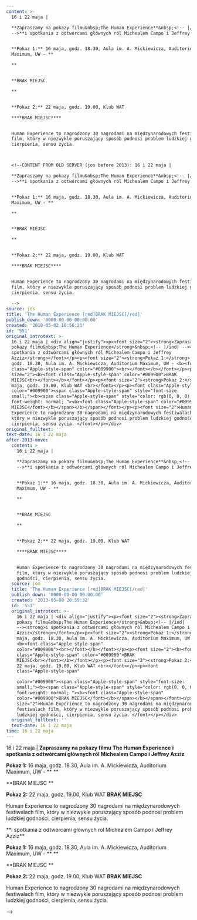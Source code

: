 ```yaml
---
content: >-
  16 i 22 maja | 

  **Zapraszamy na pokazy filmu&nbsp;The Human Experience**&nbsp;<!-- |/ind|
  -->**i spotkania z odtwórcami głównych ról Michealem Campo i Jeffrey Azziz**


  **Pokaz 1:** 16 maja, godz. 18.30, Aula im. A. Mickiewicza, Auditorium
  Maximum, UW - **

  **


  **BRAK MIEJSC

  **


  **Pokaz 2:** 22 maja, godz. 19.00, Klub WAT 

  ****BRAK MIEJSC****


  Human Experience to nagrodzony 30 nagrodami na międzynarodowych festiwalach
  film, który w niezwykle poruszający sposób podnosi problem ludzkiej godności,
  cierpienia, sensu życia. 



  <!--CONTENT FROM OLD SERVER (jos before 2013): 16 i 22 maja | 

  **Zapraszamy na pokazy filmu&nbsp;The Human Experience**&nbsp;<!-- |/ind|
  -->**i spotkania z odtwórcami głównych ról Michealem Campo i Jeffrey Azziz**


  **Pokaz 1:** 16 maja, godz. 18.30, Aula im. A. Mickiewicza, Auditorium
  Maximum, UW - **

  **


  **BRAK MIEJSC

  **


  **Pokaz 2:** 22 maja, godz. 19.00, Klub WAT 

  ****BRAK MIEJSC****


  Human Experience to nagrodzony 30 nagrodami na międzynarodowych festiwalach
  film, który w niezwykle poruszający sposób podnosi problem ludzkiej godności,
  cierpienia, sensu życia. 
           
  -->
source: jos
title: 'The Human Experience [red]BRAK MIEJSC[/red]'
publish_down: '0000-00-00 00:00:00'
created: '2010-05-02 10:56:21'
id: '551'
original_introtext: >-
  16 i 22 maja | <div align="justify"><p><font size="2"><strong>Zapraszamy na
  pokazy filmu&nbsp;The Human Experience</strong>&nbsp;<!-- |/ind| --><strong>i
  spotkania z odtwórcami głównych ról Michealem Campo i Jeffrey
  Azziz</strong></font></p><p><font size="2"><strong>Pokaz 1:</strong> 16 maja,
  godz. 18.30, Aula im. A. Mickiewicza, Auditorium Maximum, UW - <b><font
  class="Apple-style-span" color="#009900"><br></font></b></font></p><p><font
  size="2"><b><font class="Apple-style-span" color="#009900">BRAK
  MIEJSC<br></font></b></font></p><p><font size="2"><strong>Pokaz 2:</strong> 22
  maja, godz. 19.00, Klub WAT <br></font></p><p><font class="Apple-style-span"
  color="#009900"><span class="Apple-style-span" style="font-size:
  small;"><b><span class="Apple-style-span" style="color: rgb(0, 0, 0);
  font-weight: normal; "><b><font class="Apple-style-span" color="#009900">BRAK
  MIEJSC</font></b></span></b></span></font></p><p><font size="2">Human
  Experience to nagrodzony 30 nagrodami na międzynarodowych festiwalach film,
  który w niezwykle poruszający sposób podnosi problem ludzkiej godności,
  cierpienia, sensu życia. </font></p></div>         
original_fulltext: ''
text-date: 16 i 22 maja
after-2013-move:
  content: >
    16 i 22 maja | 

    **Zapraszamy na pokazy filmu&nbsp;The Human Experience**&nbsp;<!-- |/ind|
    -->**i spotkania z odtwórcami głównych ról Michealem Campo i Jeffrey Azziz**


    **Pokaz 1:** 16 maja, godz. 18.30, Aula im. A. Mickiewicza, Auditorium
    Maximum, UW - **

    **


    **BRAK MIEJSC

    **


    **Pokaz 2:** 22 maja, godz. 19.00, Klub WAT 

    ****BRAK MIEJSC****


    Human Experience to nagrodzony 30 nagrodami na międzynarodowych festiwalach
    film, który w niezwykle poruszający sposób podnosi problem ludzkiej
    godności, cierpienia, sensu życia. 
  source: jom
  title: 'The Human Experience [red]BRAK MIEJSC[/red]'
  publish_down: '0000-00-00 00:00:00'
  created: '2013-05-08 20:59:32'
  id: '551'
  original_introtext: >-
    16 i 22 maja | <div align="justify"><p><font size="2"><strong>Zapraszamy na
    pokazy filmu&nbsp;The Human Experience</strong>&nbsp;<!-- |/ind|
    --><strong>i spotkania z odtwórcami głównych ról Michealem Campo i Jeffrey
    Azziz</strong></font></p><p><font size="2"><strong>Pokaz 1:</strong> 16
    maja, godz. 18.30, Aula im. A. Mickiewicza, Auditorium Maximum, UW -
    <b><font class="Apple-style-span"
    color="#009900"><br></font></b></font></p><p><font size="2"><b><font
    class="Apple-style-span" color="#009900">BRAK
    MIEJSC<br></font></b></font></p><p><font size="2"><strong>Pokaz 2:</strong>
    22 maja, godz. 19.00, Klub WAT <br></font></p><p><font
    class="Apple-style-span" 

    color="#009900"><span class="Apple-style-span" style="font-size:
    small;"><b><span class="Apple-style-span" style="color: rgb(0, 0, 0);
    font-weight: normal; "><b><font class="Apple-style-span"
    color="#009900">BRAK MIEJSC</font></b></span></b></span></font></p><p><font
    size="2">Human Experience to nagrodzony 30 nagrodami na międzynarodowych
    festiwalach film, który w niezwykle poruszający sposób podnosi problem
    ludzkiej godności, cierpienia, sensu życia. </font></p></div>
  original_fulltext: ''
  text-date: 16 i 22 maja
time: 16 i 22 maja
---
```

16 i 22 maja | 
**Zapraszamy na pokazy filmu&nbsp;The Human Experience**&nbsp;<!-- |/ind| -->**i spotkania z odtwórcami głównych ról Michealem Campo i Jeffrey Azziz**

**Pokaz 1:** 16 maja, godz. 18.30, Aula im. A. Mickiewicza, Auditorium Maximum, UW - **
**

**BRAK MIEJSC
**

**Pokaz 2:** 22 maja, godz. 19.00, Klub WAT 
****BRAK MIEJSC****

Human Experience to nagrodzony 30 nagrodami na międzynarodowych festiwalach film, który w niezwykle poruszający sposób podnosi problem ludzkiej godności, cierpienia, sensu życia. 


<!--CONTENT FROM OLD SERVER (jos before 2013): 16 i 22 maja | 
**Zapraszamy na pokazy filmu&nbsp;The Human Experience**&nbsp;<!-- |/ind| -->**i spotkania z odtwórcami głównych ról Michealem Campo i Jeffrey Azziz**

**Pokaz 1:** 16 maja, godz. 18.30, Aula im. A. Mickiewicza, Auditorium Maximum, UW - **
**

**BRAK MIEJSC
**

**Pokaz 2:** 22 maja, godz. 19.00, Klub WAT 
****BRAK MIEJSC****

Human Experience to nagrodzony 30 nagrodami na międzynarodowych festiwalach film, który w niezwykle poruszający sposób podnosi problem ludzkiej godności, cierpienia, sensu życia. 
         
-->

<!--{{json:{"created_date":"2010-05-02 10:56:21","publish_down":"0000-00-00 00:00:00","id":"551"}}}-->